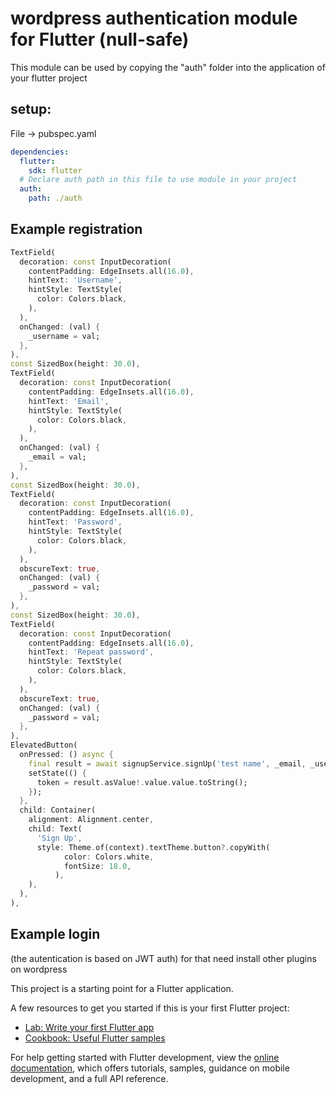 # wordpress authentication module for Flutter (null-safe)
This module can be used by copying the "auth" folder into the application of your flutter project

## setup:
File -> pubspec.yaml 

```yaml
dependencies:
  flutter:
    sdk: flutter
  # Declare auth path in this file to use module in your project
  auth:
    path: ./auth
```

## Example registration

```dart
TextField(
  decoration: const InputDecoration(
    contentPadding: EdgeInsets.all(16.0),
    hintText: 'Username',
    hintStyle: TextStyle(
      color: Colors.black,
    ),
  ),
  onChanged: (val) {
    _username = val;
  },
),
const SizedBox(height: 30.0),
TextField(
  decoration: const InputDecoration(
    contentPadding: EdgeInsets.all(16.0),
    hintText: 'Email',
    hintStyle: TextStyle(
      color: Colors.black,
    ),
  ),
  onChanged: (val) {
    _email = val;
  },
),
const SizedBox(height: 30.0),
TextField(
  decoration: const InputDecoration(
    contentPadding: EdgeInsets.all(16.0),
    hintText: 'Password',
    hintStyle: TextStyle(
      color: Colors.black,
    ),
  ),
  obscureText: true,
  onChanged: (val) {
    _password = val;
  },
),
const SizedBox(height: 30.0),
TextField(
  decoration: const InputDecoration(
    contentPadding: EdgeInsets.all(16.0),
    hintText: 'Repeat password',
    hintStyle: TextStyle(
      color: Colors.black,
    ),
  ),
  obscureText: true,
  onChanged: (val) {
    _password = val;
  },
),
ElevatedButton(
  onPressed: () async {
    final result = await signupService.signUp('test name', _email, _username, _password, _password);
    setState(() {
      token = result.asValue!.value.value.toString();
    });
  },
  child: Container(
    alignment: Alignment.center,
    child: Text(
      'Sign Up',
      style: Theme.of(context).textTheme.button?.copyWith(
            color: Colors.white,
            fontSize: 18.0,
          ),
    ),
  ),
),
```

## Example login

(the autentication is based on JWT auth)
for that need install other plugins on wordpress



This project is a starting point for a Flutter application.

A few resources to get you started if this is your first Flutter project:

- [Lab: Write your first Flutter app](https://docs.flutter.dev/get-started/codelab)
- [Cookbook: Useful Flutter samples](https://docs.flutter.dev/cookbook)

For help getting started with Flutter development, view the
[online documentation](https://docs.flutter.dev/), which offers tutorials,
samples, guidance on mobile development, and a full API reference.
